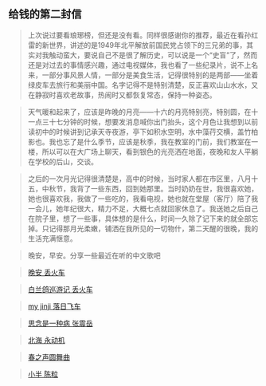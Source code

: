 ## 给钱的第二封信

> 上次说过要看琅琊榜，但还是没有看。同样很感谢你的推荐，最近在看孙红雷的新世界，讲述的是1949年北平解放前国民党占领下的三兄弟的事，其实对我触动蛮大，要说自己不是很了解历史，可以说是一个“史盲”了，然而还是对过去的事情感兴趣，通过电视媒体，我也看了一些纪录片，说不上名来，一部分事风景人情，一部分是美食生活，记得很特别的是两部——坐着绿皮车去旅行和美丽中国。名字记得不是特别清楚，反正喜欢山山水水，又在静寂时喜欢老故事，热闹时又都恢复常态，保持一种姿态。

> 天气暖和起来了，应该是昨晚的月亮——十六的月亮特别亮，特别圆，在十一点三十七分钟的时候，想要发消息喊你出门抬头，这个月色让我想到以前读初中的时候讲到记承天寺夜游，亭下如积水空明，水中藻荇交横，盖竹柏影也。我也忘了是什么季节，应该是秋季，我在教室的门前，我们教室在一楼，所以可以在大广场上聊天，看到银色的光亮洒在地面，夜晚和友人平躺在学校的后山，交谈。

> 之后的一次月光记得很清楚是，高中的时候，当时家人都在市区里，八月十五，中秋节，我背了一些东西，回到她那里。当时奶奶在世，我很喜欢她，她也很喜欢我，我做了一些吃的，我看电视，她也就在堂屋（客厅）陪了我一会儿，她年纪很大，精力不足，大概七点就回家休息了。我送她之后自己在院子里，想了一些事，具体想的是什么，时间一久除了记下来的就全部忘掉。只记得那月光柔嫩，铺洒在我所见的一切物什，第二天醒的很晚，我的生活充满惬意。

> 晚安，早安。分享一些最近在听的中文歌吧

> [晚安 丢火车]( https://music.163.com/song?id=34923114&userid=1659114516)

> [白兰鸽巡游记 丢火车](https://music.163.com/song?id=29593805&userid=1659114516)

> [my jinji 落日飞车]( https://music.163.com/song?id=438462713&userid=1659114516)

> [思念是一种病 张震岳]( https://music.163.com/song?id=185700&userid=1659114516)

> [北海 永动机]( https://music.163.com/song?id=393594&userid=1659114516)

> [春之声圆舞曲]( https://music.163.com/song?id=26090106&userid=1659114516)

> [小半 陈粒](https://music.163.com/song?id=421423806&userid=1659114516)